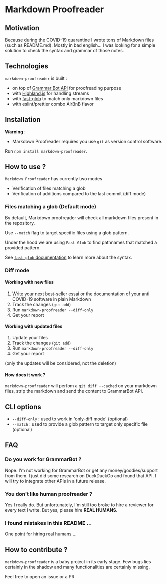 # Markdown Proofreader

## Motivation

Because during the COVID-19 quarantine I wrote tons of Markdown files (such as README.md). Mostly in bad english...
I was looking for a simple solution to check the syntax and grammar of those notes.

## Technologies

`markdown-proofreader` is built :

- on top of [Grammar Bot API](https://www.grammarbot.io/) for proofreading purpose 
- with [Highland.js](https://highlandjs.org/) for handling streams
- with [fast-glob](https://github.com/mrmlnc/fast-glob) to match only markdown files
- with eslint/prettier combo AirBnB flavor 

## Installation

**Warning** :
- Markdown Proofreader requires you use `git` as version control software.

Run `npm install markdown-proofreader`.

## How to use ?

`Markdown Proofreader` has currently two modes 

- Verification of files matching a glob
- Verification of additions compared to the last commit (diff mode)

### Files matching a glob (Default mode)

By default, Markdown proofreader will check all markdown files present in the repository.

Use `--match` flag to target specific files using a glob pattern.

Under the hood we are using `Fast Glob` to find pathnames that matched a provided pattern.

See [`fast-glob` documentation](https://github.com/mrmlnc/fast-glob) to learn more about the syntax.

### Diff mode

#### Working with new files

1. Write your next best-seller essai or the documentation of your anti COVID-19 software in plain Markdown
2. Track the changes (`git add`)
3. Run `markdown-proofreader --diff-only`
4. Get your report

#### Working with updated files

1. Update your files
2. Track the changes (`git add`)
3. Run `markdown-proofreader --diff-only`
4. Get your report

(only the updates will be considered, not the deletion)

#### How does it work ?

`markdown-proofreader` will perfom a `git diff --cached` on your markdown files, strip the markdown and send the content to GrammarBot API.


## CLI options

- `--diff-only` : used to work in 'only-diff mode'  {optional}
- `--match` : used to provide a glob pattern to target only specific file (optional)


## FAQ

### Do you work for GrammarBot ?

Nope. I'm not working for GrammarBot or get any money/goodies/support from them. I just did some research on DuckDuckGo and found that API. I will try to integrate other APIs in a future release.

### You don't like human proofreader ?
Yes I really do. But unfortunately, I'm still too broke to hire a reviewer for every text I write. But yes, please hire **REAL HUMANS**.

### I found mistakes in this README ...

One point for hiring real humans ...

## How to contribute ?

`markdown-proofreader` is a baby project in its early stage. Few bugs lies certainly in the shadow and many functionalities are certainly missing.

Feel free to open an issue or a PR

